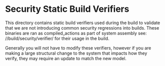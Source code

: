 # Security Static Build Verifiers
This directory contains static build verifiers used during the build to
validate that we are not introducing common security regressions into builds.
These binaries are ran as compiled_actions as part of system assembly see:
//build/security/verifier/ for their usage in the build.

Generally you will not have to modify these verifiers, however if you are
making a large structural change to the system that impacts how they
verify, they may require an update to match the new model.
